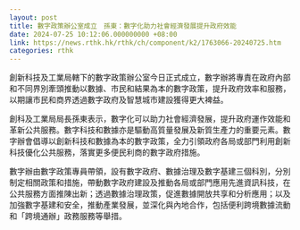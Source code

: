 ```yaml
---
layout: post
title: 數字政策辦公室成立　孫東：數字化助力社會經濟發展提升政府效能
date: 2024-07-25 10:12:06.000000000 +08:00
link: https://news.rthk.hk/rthk/ch/component/k2/1763066-20240725.htm
categories: rthk
---
```


創新科技及工業局轄下的數字政策辦公室今日正式成立，數字辦將專責在政府內部和不同界別牽頭推動以數據、市民和結果為本的數字政策，提升政府效率和服務，以期讓市民和商界透過數字政府及智慧城市建設獲得更大裨益。

創科及工業局局長孫東表示，數字化可以助力社會經濟發展，提升政府運作效能和革新公共服務。數字科技和數據亦是驅動高質量發展及新質生產力的重要元素。數字辦會倡導以創新科技和數據為本的數字政策，全力引領政府各局或部門利用創新科技優化公共服務，落實更多便民利商的數字政府措施。

數字辦由數字政策專員帶領，設有數字政府、數據治理及數字基建三個科別，分別制定相關政策和措施，帶動數字政府建設及推動各局或部門應用先進資訊科技，在公共服務方面推陳出新；透過數據治理政策，促進數據開放共享和分析應用；以及加強數字基建和安全，推動產業發展，並深化與內地合作，包括便利跨境數據流動和「跨境通辦」政務服務等舉措。
